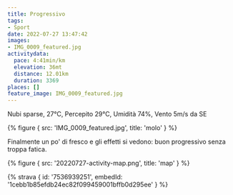 ```yaml
---
title: Progressivo
tags:
- Sport
date: 2022-07-27 13:47:42
images:
- IMG_0009_featured.jpg
activitydata:
  pace: 4:41min/km
  elevation: 36mt
  distance: 12.01km
  duration: 3369
places: []
feature_image: IMG_0009_featured.jpg
---
```


Nubi sparse, 27°C, Percepito 29°C, Umidità 74%, Vento 5m/s da SE

{% figure { src: 'IMG_0009_featured.jpg', title: 'molo' } %}

<!--more-->

Finalmente un po' di fresco e gli effetti si vedono: buon progressivo senza troppa fatica.


{% figure { src: '20220727-activity-map.png', title: 'map' } %}


{% strava { id: '7536939251', embedId: '1cebb1b85efdb24ec82f099459001bffb0d295ee' } %}
